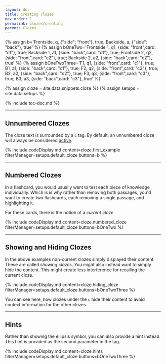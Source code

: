 ```yaml
---
layout: doc
title: Creating clozes
nav_order: 1
permalink: clozes/creating
parent: Clozes
---
```


{% assign b='Frontside, q, {"side": "front"}, true; Backside, a, {"side": "back"}, true' %}
{% assign bOneTwo='Frontside 1, q1, {side: "front",card: "c1"}, true; Backside 1, a1, {side: "back",card: "c1"}, true; Frontside 2, q2, {side: "front",card: "c2"}, true; Backside 2, a2, {side: "back",card: "c2"}, true' %}
{% assign bOneTwoThree='F1, q1, {side: "front",card: "c1"}, true; B1, a1, {side: "back",card: "c1"}, true; F2, q2, {side: "front",card: "c2"}, true; B2, a2, {side: "back",card: "c2"}, true; F3, q3, {side: "front",card: "c3"}, true; B3, a3, {side: "back",card: "c3"}, true' %}

{% assign cloze = site.data.snippets.cloze %}
{% assign setups = site.data.setups %}

{% include toc-doc.md %}

---
## Unnumbered Clozes

The cloze text is surrounded by a `c` tag.
By default, an unnumbered cloze will always be considered [active](/clozes#active-and-inactive-clozes).

{% include codeDisplay.md content=cloze.first_example filterManager=setups.default_cloze buttons=b %}

---
## Numbered Clozes

In a flashcard, you would usually want to test each piece of knowledge individually.
Which is is why rather than removing both passages, you'd want to create two flashcards, each removing a single passage, and highlighting it.

For these cards, there is the notion of a _current cloze_.

{% include codeDisplay.md content=cloze.numbered_cloze filterManager=setups.default_cloze buttons=bOneTwo %}

---
## Showing and Hiding Clozes

In the above examples non-current clozes simply displayed their content.
These are called _showing clozes_.
You might also instead want to simply hide the content.
This might create less interference for recalling the current cloze.

{% include codeDisplay.md content=cloze.hiding_cloze filterManager=setups.default_cloze buttons=bOneTwoThree %}

You can see here, how clozes under the `c` hide their content to avoid context information for the other clozes.

---
## Hints

Rather than showing the ellipsis symbol, you can also provide a hint instead.
This hint is provided as the second parameter in the tag.

{% include codeDisplay.md content=cloze.hints filterManager=setups.default_cloze buttons=bOneTwoThree %}
